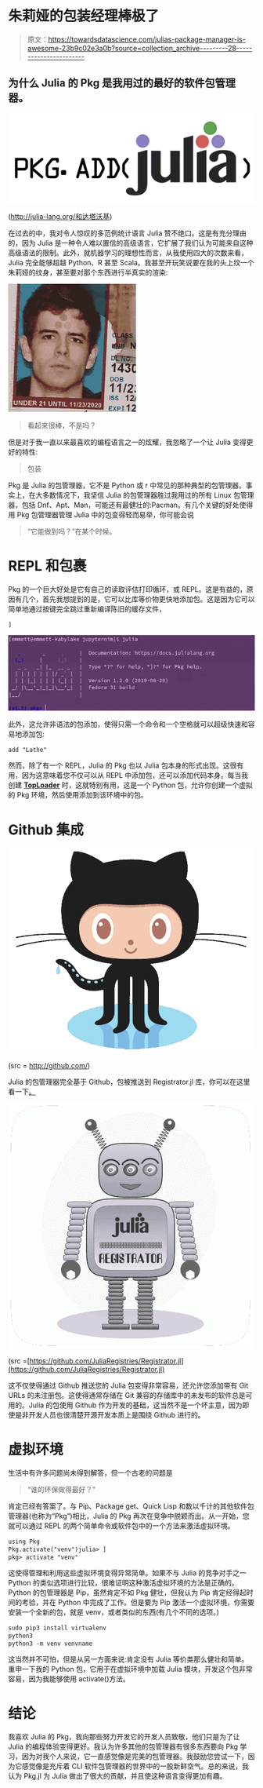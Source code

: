 # 朱莉娅的包装经理棒极了

> 原文：<https://towardsdatascience.com/julias-package-manager-is-awesome-23b9c02e3a0b?source=collection_archive---------28----------------------->

## 为什么 Julia 的 Pkg 是我用过的最好的软件包管理器。

![](img/cabbe688aa710a26d30b012d73b229fa.png)

(http://julia-lang.org/和达塔沃基)

在过去的中，我对令人惊叹的多范例统计语言 Julia 赞不绝口。这是有充分理由的，因为 Julia 是一种令人难以置信的高级语言，它扩展了我们认为可能来自这种高级语法的限制。此外，就机器学习的理想性而言，从我使用四大的次数来看，Julia 完全能够超越 Python、R 甚至 Scala。我甚至开玩笑说要在我的头上纹一个朱莉娅的纹身，甚至要对那个东西进行半真实的渲染:

![](img/c760047435de47bd078b7a9b949e0903.png)

> 看起来很棒，不是吗？

但是对于我一直以来最喜欢的编程语言之一的炫耀，我忽略了一个让 Julia 变得更好的特性:

> 包装

Pkg 是 Julia 的包管理器，它不是 Python 或 r 中常见的那种典型的包管理器。事实上，在大多数情况下，我坚信 Julia 的包管理器胜过我用过的所有 Linux 包管理器，包括 Dnf、Apt、Man，可能还有最健壮的:Pacman。有几个关键的好处使得用 Pkg 包管理器管理 Julia 中的包变得轻而易举，你可能会说

> “它能做到吗？”在某个时候。

# REPL 和包裹

Pkg 的一个巨大好处是它有自己的读取评估打印循环，或 REPL。这是有益的，原因有几个，首先我想提到的是，它可以比库等价物更快地添加包。这是因为它可以简单地通过按键完全跳过重新编译陈旧的缓存文件，

```
]
```

![](img/11e0050b3d22b0b76c3a706df2391911.png)

此外，这允许非语法的包添加，使得只需一个命令和一个空格就可以超级快速和容易地添加包:

```
add "Lathe"
```

然而，除了有一个 REPL，Julia 的 Pkg 也以 Julia 包本身的形式出现。这很有用，因为这意味着您不仅可以从 REPL 中添加包，还可以添加代码本身。每当我创建 [**TopLoader**](https://github.com/emmettgb/TopLoader) 时，这就特别有用，这是一个 Python 包，允许你创建一个虚拟的 Pkg 环境，然后使用添加到该环境中的包。

# Github 集成

![](img/bbba1ff8c6a670934ab1a4dc7efb1e06.png)

(src = http://github.com/)

Julia 的包管理器完全基于 Github，包被推送到 Registrator.jl 库，你可以在这里看一下[。](https://github.com/JuliaRegistries/Registrator.jl)

![](img/28fd95b67763ebde31f37b75b709f9bc.png)

(src =[https://github.com/JuliaRegistries/Registrator.jl](https://github.com/JuliaRegistries/Registrator.jl)

这不仅使得通过 Github 推送您的 Julia 包变得非常容易，还允许您添加带有 Git URLs 的未注册包。这使得通常存储在 Git 兼容的存储库中的未发布的软件总是可用的。Julia 的包使用 Github 作为开发的基础，这当然不是一个坏主意，因为即使是非开发人员也很清楚开源开发本质上是围绕 Github 进行的。

# 虚拟环境

生活中有许多问题尚未得到解答，但一个古老的问题是

> “谁的环保做得最好？”

肯定已经有答案了。与 Pip、Package get、Quick Lisp 和数以千计的其他软件包管理器(也称为“Pkg”)相比，Julia 的 Pkg 再次在竞争中脱颖而出。从一开始，您就可以通过 REPL 的两个简单命令或软件包中的一个方法来激活虚拟环境。

```
using Pkg
Pkg.activate("venv")julia> ]
pkg> activate "venv"
```

这使得管理和利用这些虚拟环境变得异常简单。如果不与 Julia 的竞争对手之一 Python 的类似选项进行比较，很难证明这种激活虚拟环境的方法是正确的。Python 的包管理器是 Pip，虽然肯定不如 Pkg 健壮，但我认为 Pip 肯定经得起时间的考验，并在 Python 中完成了工作。但是要为 Pip 激活一个虚拟环境，你需要安装一个全新的包，就是 venv，或者类似的东西(有几个不同的选项。)

```
sudo pip3 install virtualenv
python3 
python3 -m venv venvname
```

这当然并不可怕，但是从另一方面来说:肯定没有 Julia 等价类那么健壮和简单。重申一下我的 Python 包，它用于在虚拟环境中加载 Julia 模块，开发这个包非常容易，因为我能够使用 activate()方法。

# 结论

我喜欢 Julia 的 Pkg，我向那些努力开发它的开发人员致敬，他们只是为了让 Julia 的编程体验变得更好。我认为许多其他的包管理器有很多东西要向 Pkg 学习，因为对我个人来说，它一直感觉像是完美的包管理器。我鼓励您尝试一下，因为它感觉像是充斥着 CLI 软件包管理器的世界中的一股新鲜空气。总的来说，我认为 Pkg.jl 为 Julia 做出了很大的贡献，并且使这种语言变得更加有趣。